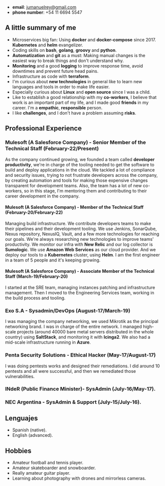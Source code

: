 
- **email**: jumanuelrey@gmail.com
- **phone number**: +54 11 6694 5547

## A little summary of me

- Microservices big fan: Using **docker** and **docker-compose** since 2017. **Kubernetes** and **helm** evangelizer.
- Coding skills on **bash**, **golang**, **groovy** and **python**.
- **Automatization** and **git** as a must: Making manual changes is the easiest way to break things and don't understand why.
- **Monitoring** and a good **logging** to improve response time, avoid downtimes and prevent future head pains.
- Infrastructure as code with **terraform**.
- I'm curious about **new technologies** in general like to learn new languages and tools in order to make life easier.
- Especially curious about **Linux** and **open source** since I was a child.
- Like to establish a good relationship with my **co-workers**, I believe that work is an important part of my life, and I made good **friends** in my career. I'm a **empathic**, **responsible** person.
- I like **challenges**, and I don't have a problem assuming **risks**.

## Professional Experience

### Mulesoft (A Salesforce Company) - Senior Member of the Technical Staff (February-22/Present)

As the company continued growing, we founded a team called **developer productivity**, we're in charge of the tooling needed to get the software to build and deploy applications in the cloud.
We tackled a lot of compliance and security issues, trying to not frustrate developers across the company, by creating automation and tools for making those expensive changes transparent for development teams.
Also, the team has a lot of new co-workers, so in this stage, I'm mentoring them and contributing to their career development in the company.

#### Mulesoft (A Salesforce Company) - Member of the Technical Staff (February-20/February-22)

Managing build infrastructure. We contribute developers teams to make their pipelines and their development tooling.
We use Jenkins, SonarQube, Nexus repository, NexusIQ, Vault, and a few more technologies for reaching our goals.
We're always researching new technologies to improve teams' productivity. We monitor our infra with **New Relic** and our log collector is  **Sumologic**.
We use **Amazon Web Services** as our cloud provider. And we deploy our tools to a **Kubernetes** cluster, using **Helm**.
I am the first engineer in a team of 5 people and it's keeping growing.

#### Mulesoft (A Salesforce Company) - Associate Member of the Technical Staff (March-19/February-20)

I started at the SRE team, managing instances patching and infrastructure management. Then I moved to the Engineering Services team, working in the build process and tooling.

### Exo S.A - Sysadmin/DevOps (August-17/March-19)

I was managing the company networking, we used Mikrotik as the principal networking brand. I was in charge of the entire network.
I managed high-scale projects (around 40000 bare metal servers distributed in the whole country) using **SaltStack**, and monitoring it with **Icinga2**.
We also had a mid-scale infrastructure running in **Azure**.

### Penta Security Solutions - Ethical Hacker (May-17/August-17)

I was doing pentests works and designed their remediations. I did around 10 pentests and all were successful, and then we remediated those vulnerabilities.

### INdeR (Public Finance Minister)- SysAdmin (July-16/May-17).

### NEC Argentina - SysAdmin & Support (July-15/July-16).

## Lenguajes

- Spanish (native).
- English (advanced).

## Hobbies

- Amateur football and tennis player.
- Amateur skateboarder and snowboarder.
- Really amateur guitar player.
- Learning about photography with drones and mirrorless cameras.
